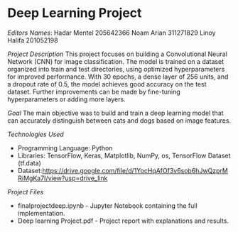 # Deep Learning Project

*Editors Names*: 
Hadar Mentel 205642366
Noam Arian 311271829
Linoy Halifa 201052198

*Project Description*
This project focuses on building a Convolutional Neural Network (CNN) for image classification. The model is trained on a dataset organized into train and test directories, using optimized hyperparameters for improved performance.
With 30 epochs, a dense layer of 256 units, and a dropout rate of 0.5, the model achieves good accuracy on the test dataset. Further improvements can be made by fine-tuning hyperparameters or adding more layers.

*Goal*
The main objective was to build and train a deep learning model that can accurately distinguish between cats and dogs based on image features.

*Technologies Used*
- Programming Language: Python  
- Libraries: TensorFlow, Keras, Matplotlib, NumPy, os, TensorFlow Dataset (tf.data)
- Dataset:https://drive.google.com/file/d/1YocHqAfOf3v6sob6hJwQzprMRiMgKa7I/view?usp=drive_link
   
*Project Files*
- finalprojectdeep.ipynb - Jupyter Notebook containing the full implementation.  
- Deep learning Project.pdf - Project report with explanations and results.
